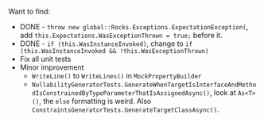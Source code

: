 Want to find:

* DONE - `throw new global::Rocks.Exceptions.ExpectationException(`, add `this.Expectations.WasExceptionThrown = true;` before it.
* DONE - `if (this.WasInstanceInvoked)`, change to `if (this.WasInstanceInvoked && !this.WasExceptionThrown)`
* Fix all unit tests
* Minor improvement 
    * `WriteLine()` to `WriteLines()` in `MockPropertyBuilder`
    * `NullabilityGeneratorTests.GenerateWhenTargetIsInterfaceAndMethodIsConstrainedByTypeParameterThatIsAssignedAsync()`, look at `As<T>()`, the `else` formatting is weird. Also `ConstraintsGeneratorTests.GenerateTargetClassAsync()`.